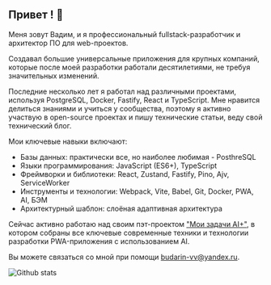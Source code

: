 ## Привет ! 👋

Меня зовут Вадим, и я профессиональный fullstack-разработчик и архитектор ПО для web-проектов. 

Создавал большие универсальные приложения для крупных компаний, которые после моей разработки работали десятилетиями, не требуя значительных изменений.

Последние несколько лет я работал над различными проектами, используя PostgreSQL, Docker, Fastify, React и TypeScript. 
Мне нравится делиться знаниями и учиться у сообщества, поэтому я активно участвую в open-source проектах и пишу технические статьи, веду свой технический блог. 

Мои ключевые навыки включают:

- Базы данных: практически все, но наиболее любимая - PosthreSQL
- Языки программирования: JavaScript (ES6+), TypeScript
- Фреймворки и библиотеки: React, Zustand, Fastify, Pino, Ajv, ServiceWorker
- Инструменты и технологии: Webpack, Vite, Babel, Git, Docker, PWA, AI, БЭМ
- Архитектурный шаблон: слоёная адаптивная архитектура

Сейчас активно работаю над своим пэт-проектом ["Мои задачи AI+"](https://github.com/budarin/my-tasks), в котором собраны все ключевые современные техники и технологии разработки PWA-приложения с использованием AI.

Вы можете связаться со мной при помощи budarin-vv@yandex.ru.

![Github stats](https://github-readme-stats.vercel.app/api?username=budarin)


<!--
**budarin/budarin** is a ✨ _special_ ✨ repository because its `README.md` (this file) appears on your GitHub profile.

Here are some ideas to get you started:

- 🔭 I’m currently working on ...
- 🌱 I’m currently learning ...
- 👯 I’m looking to collaborate on ...
- 🤔 I’m looking for help with ...
- 💬 Ask me about ...
- 📫 How to reach me: ...
- 😄 Pronouns: ...
- ⚡ Fun fact: ...
-->
